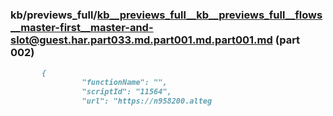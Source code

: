 ### kb/previews_full/kb__previews_full__kb__previews_full__flows__master-first__master-and-slot@guest.har.part033.md.part001.md.part001.md (part 002)

```md
       {
                "functionName": "",
                "scriptId": "11564",
                "url": "https://n958200.alteg
```

```

